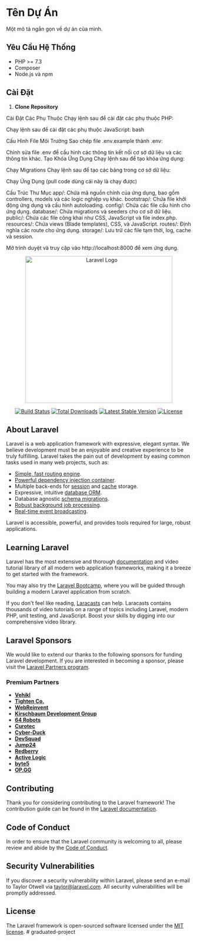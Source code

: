 # Tên Dự Án

Một mô tả ngắn gọn về dự án của mình.

## Yêu Cầu Hệ Thống

- PHP >= 7.3
- Composer
- Node.js và npm

## Cài Đặt

1. **Clone Repository**


   <!-- git clone https://github.com/hunghung12092005/project_graduate -->
   <!-- cd project -->
Cài Đặt Các Phụ Thuộc Chạy lệnh sau để cài đặt các phụ thuộc PHP:


<!-- composer install -->
Chạy lệnh sau để cài đặt các phụ thuộc JavaScript:
bash

<!-- npm install -->
Cấu Hình File Môi Trường Sao chép file .env.example thành .env:

<!-- cp .env.example .env -->
Chỉnh sửa file .env để cấu hình các thông tin kết nối cơ sở dữ liệu và các thông tin khác.
Tạo Khóa Ứng Dụng Chạy lệnh sau để tạo khóa ứng dụng:
<!-- php artisan key:generate -->

Chạy Migrations Chạy lệnh sau để tạo các bảng trong cơ sở dữ liệu:
<!-- php artisan migrate -->
Chạy Ứng Dụng (pull code dùng cái này là chạy được)
<!-- php artisan serve -->
Cấu Trúc Thư Mục
app/: Chứa mã nguồn chính của ứng dụng, bao gồm controllers, models và các logic nghiệp vụ khác.
bootstrap/: Chứa file khởi động ứng dụng và cấu hình autoloading.
config/: Chứa các file cấu hình cho ứng dụng.
database/: Chứa migrations và seeders cho cơ sở dữ liệu.
public/: Chứa các file công khai như CSS, JavaScript và file index.php.
resources/: Chứa views (Blade templates), CSS, và JavaScript.
routes/: Định nghĩa các route cho ứng dụng.
storage/: Lưu trữ các file tạm thời, log, cache và session.



Mở trình duyệt và truy cập vào http://localhost:8000 để xem ứng dụng.





<!-- mấy cái này nó có sẵn k quan tâm -->
<p align="center"><a href="https://laravel.com" target="_blank"><img src="https://raw.githubusercontent.com/laravel/art/master/logo-lockup/5%20SVG/2%20CMYK/1%20Full%20Color/laravel-logolockup-cmyk-red.svg" width="400" alt="Laravel Logo"></a></p>

<p align="center">
<a href="https://github.com/laravel/framework/actions"><img src="https://github.com/laravel/framework/workflows/tests/badge.svg" alt="Build Status"></a>
<a href="https://packagist.org/packages/laravel/framework"><img src="https://img.shields.io/packagist/dt/laravel/framework" alt="Total Downloads"></a>
<a href="https://packagist.org/packages/laravel/framework"><img src="https://img.shields.io/packagist/v/laravel/framework" alt="Latest Stable Version"></a>
<a href="https://packagist.org/packages/laravel/framework"><img src="https://img.shields.io/packagist/l/laravel/framework" alt="License"></a>
</p>

## About Laravel

Laravel is a web application framework with expressive, elegant syntax. We believe development must be an enjoyable and creative experience to be truly fulfilling. Laravel takes the pain out of development by easing common tasks used in many web projects, such as:

- [Simple, fast routing engine](https://laravel.com/docs/routing).
- [Powerful dependency injection container](https://laravel.com/docs/container).
- Multiple back-ends for [session](https://laravel.com/docs/session) and [cache](https://laravel.com/docs/cache) storage.
- Expressive, intuitive [database ORM](https://laravel.com/docs/eloquent).
- Database agnostic [schema migrations](https://laravel.com/docs/migrations).
- [Robust background job processing](https://laravel.com/docs/queues).
- [Real-time event broadcasting](https://laravel.com/docs/broadcasting).

Laravel is accessible, powerful, and provides tools required for large, robust applications.

## Learning Laravel

Laravel has the most extensive and thorough [documentation](https://laravel.com/docs) and video tutorial library of all modern web application frameworks, making it a breeze to get started with the framework.

You may also try the [Laravel Bootcamp](https://bootcamp.laravel.com), where you will be guided through building a modern Laravel application from scratch.

If you don't feel like reading, [Laracasts](https://laracasts.com) can help. Laracasts contains thousands of video tutorials on a range of topics including Laravel, modern PHP, unit testing, and JavaScript. Boost your skills by digging into our comprehensive video library.

## Laravel Sponsors

We would like to extend our thanks to the following sponsors for funding Laravel development. If you are interested in becoming a sponsor, please visit the [Laravel Partners program](https://partners.laravel.com).

### Premium Partners

- **[Vehikl](https://vehikl.com/)**
- **[Tighten Co.](https://tighten.co)**
- **[WebReinvent](https://webreinvent.com/)**
- **[Kirschbaum Development Group](https://kirschbaumdevelopment.com)**
- **[64 Robots](https://64robots.com)**
- **[Curotec](https://www.curotec.com/services/technologies/laravel/)**
- **[Cyber-Duck](https://cyber-duck.co.uk)**
- **[DevSquad](https://devsquad.com/hire-laravel-developers)**
- **[Jump24](https://jump24.co.uk)**
- **[Redberry](https://redberry.international/laravel/)**
- **[Active Logic](https://activelogic.com)**
- **[byte5](https://byte5.de)**
- **[OP.GG](https://op.gg)**

## Contributing

Thank you for considering contributing to the Laravel framework! The contribution guide can be found in the [Laravel documentation](https://laravel.com/docs/contributions).

## Code of Conduct

In order to ensure that the Laravel community is welcoming to all, please review and abide by the [Code of Conduct](https://laravel.com/docs/contributions#code-of-conduct).

## Security Vulnerabilities

If you discover a security vulnerability within Laravel, please send an e-mail to Taylor Otwell via [taylor@laravel.com](mailto:taylor@laravel.com). All security vulnerabilities will be promptly addressed.

## License

The Laravel framework is open-sourced software licensed under the [MIT license](https://opensource.org/licenses/MIT).
#   g r a d u a t e d - p r o j e c t  
 